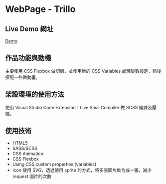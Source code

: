 # WebPage - Trillo

## Live Demo 網址

[Demo](https://cyhsu1989.github.io/WebPage-Trillo/)



## 作品功能與動機

主要使用 CSS Flexbox 做切版，並使用新的 CSS Variables 處理變數設定，然後搭配一些微動畫。

## 架設環境的使用方法

使用 Visual Studio Code Extension：Live Sass Compiler 做 SCSS 編譯及壓縮。

## 使用技術

* HTML5
* SASS/SCSS
* CSS Animation
* CSS Flexbox
* Using CSS custom properties (variables)
* icon 使用 SVG，透過使用 sprite 的方式，將多張圖片集合成一張，減少 request 圖片的次數